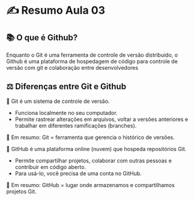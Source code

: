 # ✍️ Resumo Aula 03

## 📚 O que é Github?
Enquanto o Git é uma ferramenta de controle de versão distribuido, o Github é uma plataforma de hospedagem de código para controle de versão  com git e colaboração entre desenvolvedores

## ⚖️ Diferenças entre Git e Github
🔹 Git é um sistema de controle de versão.
  - Funciona localmente no seu computador.
  - Permite rastrear alterações em arquivos, voltar a versões anteriores e trabalhar em diferentes ramificações (branches).

📌 Em resumo: Git = ferramenta que gerencia o histórico de versões.

🔹 GitHub é uma plataforma online (nuvem) que hospeda repositórios Git.
  - Permite compartilhar projetos, colaborar com outras pessoas e contribuir em código aberto.
  - Para usá-lo, você precisa de uma conta no GitHub.
    
📌 Em resumo: GitHub = lugar onde armazenamos e compartilhamos projetos Git.
